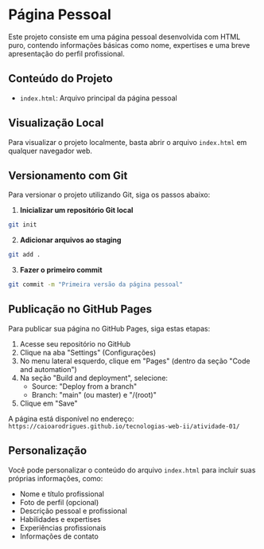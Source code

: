 # Página Pessoal

Este projeto consiste em uma página pessoal desenvolvida com HTML puro, contendo informações básicas como nome, expertises e uma breve apresentação do perfil profissional.

## Conteúdo do Projeto

- `index.html`: Arquivo principal da página pessoal

## Visualização Local

Para visualizar o projeto localmente, basta abrir o arquivo `index.html` em qualquer navegador web.

## Versionamento com Git

Para versionar o projeto utilizando Git, siga os passos abaixo:

1. **Inicializar um repositório Git local**

```bash
git init
```

2. **Adicionar arquivos ao staging**

```bash
git add .
```

3. **Fazer o primeiro commit**

```bash
git commit -m "Primeira versão da página pessoal"
```

## Publicação no GitHub Pages

Para publicar sua página no GitHub Pages, siga estas etapas:

1. Acesse seu repositório no GitHub
2. Clique na aba "Settings" (Configurações)
3. No menu lateral esquerdo, clique em "Pages" (dentro da seção "Code and automation")
4. Na seção "Build and deployment", selecione:
   - Source: "Deploy from a branch"
   - Branch: "main" (ou master) e "/(root)"
5. Clique em "Save"

A página está disponível no endereço:
`https://caioarodrigues.github.io/tecnologias-web-ii/atividade-01/`

## Personalização

Você pode personalizar o conteúdo do arquivo `index.html` para incluir suas próprias informações, como:

- Nome e título profissional
- Foto de perfil (opcional)
- Descrição pessoal e profissional
- Habilidades e expertises
- Experiências profissionais
- Informações de contato
